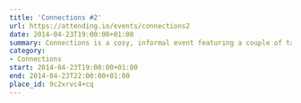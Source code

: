 ```yaml
---
title: 'Connections #2'
url: https://attending.io/events/connections2
date: 2014-04-23T19:00:00+01:00
summary: Connections is a cosy, informal event featuring a couple of tangentially–related thinky–thinky talks about culture, technology, science… just about anything really. Then we have a chat. And yes, the name is a tiny nod to our favourite science historian.
category:
- Connections
start: 2014-04-23T19:00:00+01:00
end: 2014-04-23T22:00:00+01:00
place_id: 9c2xrvc4+cq
---
```

